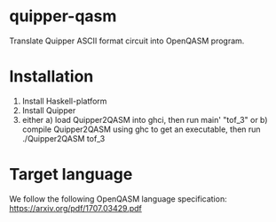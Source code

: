 # quipper-qasm
Translate Quipper ASCII format circuit into OpenQASM program.

# Installation
1. Install Haskell-platform
2. Install Quipper
3. either a) load Quipper2QASM into ghci, then run main' "tof_3"
   or b) compile Quipper2QASM using ghc to get an executable, then run ./Quipper2QASM tof_3

# Target language
We follow the following OpenQASM language specification:
https://arxiv.org/pdf/1707.03429.pdf
